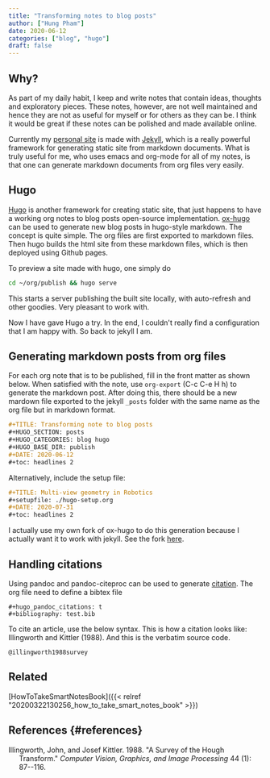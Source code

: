 ```yaml
---
title: "Transforming notes to blog posts"
author: ["Hung Pham"]
date: 2020-06-12
categories: ["blog", "hugo"]
draft: false
---
```


## Why?

As part of my daily habit, I keep and write notes that contain ideas,
thoughts and exploratory pieces. These notes, however, are not well
maintained and hence they are not as useful for myself or for others as
they can be. I think it would be great if these notes can be polished
and made available online.

Currently my [personal site](https://hungpham2511.github.com/) is made
with [Jekyll](https://jekyllrb.com/docs/posts/), which is a really
powerful framework for generating static site from markdown documents.
What is truly useful for me, who uses emacs and org-mode for all of my
notes, is that one can generate markdown documents from org files very
easily.

## Hugo

[Hugo](https://gohugo.io/) is another framework for creating static
site, that just happens to have a working org notes to blog posts
open-source implementation.
[ox-hugo](https://github.com/kaushalmodi/ox-hugo) can be used to
generate new blog posts in hugo-style markdown. The concept is quite
simple. The org files are first exported to markdown files. Then hugo
builds the html site from these markdown files, which is then deployed
using Github pages.

To preview a site made with hugo, one simply do

``` sh
cd ~/org/publish && hugo serve
```

This starts a server publishing the built site locally, with
auto-refresh and other goodies. Very pleasant to work with.

Now I have gave Hugo a try. In the end, I couldn't really find a
configuration that I am happy with. So back to jekyll I am.

## Generating markdown posts from org files

For each org note that is to be published, fill in the front matter as
shown below. When satisfied with the note, use `org-export` (C-c C-e H
h) to generate the markdown post. After doing this, there should be a
new mardown file exported to the jekyll `_posts` folder with the same
name as the org file but in markdown format.

``` org
#+TITLE: Transforming note to blog posts
#+HUGO_SECTION: posts
#+HUGO_CATEGORIES: blog hugo
#+HUGO_BASE_DIR: publish
#+DATE: 2020-06-12
#+toc: headlines 2
```

Alternatively, include the setup file:

``` org
#+TITLE: Multi-view geometry in Robotics
#+setupfile: ./hugo-setup.org
#+DATE: 2020-07-31
#+toc: headlines 2
```

I actually use my own fork of ox-hugo to do this generation because I
actually want it to work with jekyll. See the fork
[here](https://github.com/hungpham2511/ox-hugo).

## Handling citations

Using pandoc and pandoc-citeproc can be used to generate
[citation](https://ox-hugo.scripter.co/doc/pandoc-citations/). The org
file need to define a bibtex file

``` nil
#+hugo_pandoc_citations: t
#+bibliography: test.bib
```

To cite an article, use the below syntax. This is how a citation looks
like: Illingworth and Kittler (1988). And this is the verbatim source
code.

``` nil
@illingworth1988survey
```

## Related

[HowToTakeSmartNotesBook]({{< relref "20200322130256_how_to_take_smart_notes_book" >}})

## References {#references}

<div id="refs" class="references hanging-indent">
  <div></div>


<div id="ref-illingworth1988survey">
  <div></div>

Illingworth, John, and Josef Kittler. 1988. "A Survey of the Hough
Transform." *Computer Vision, Graphics, and Image Processing* 44 (1):
87--116.

</div>

</div>
